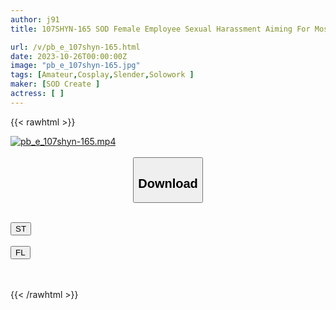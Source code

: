 ```yaml
---
author: j91
title: 107SHYN-165 SOD Female Employee Sexual Harassment Aiming For Mosaic Mosaic, Raw Change Of Clothes, Vaginal Guess, Clothed Clothed Pissing, Wet Check! Close-Up Close-Up Of Hair And Chrysanthemum And Close-Up Of Private Parts Confirm The Feeling Of Insertion Kirino Yajima, 3rd Year In The Direction Department

url: /v/pb_e_107shyn-165.html
date: 2023-10-26T00:00:00Z
image: "pb_e_107shyn-165.jpg"
tags: [Amateur,Cosplay,Slender,Solowork ]
maker: [SOD Create ]
actress: [ ]
---
```



{{< rawhtml >}}

<div class="video" data-videoid="xkxBWBQr69coeW">
    <a href="javascript:;">
        <img src="https://my.j91.asia/v/pb_e_107shyn-165.jpg" width="WIDTH" height="HEIGHT" alt="pb_e_107shyn-165.mp4" loading="lazy">
    </a>
</div>

<script type="text/javascript" src="https://j91.asia/asset/on-demand-st.js"></script>

<br>
  <link rel="stylesheet" href="https://j91.asia/asset/bs5.css">
  
  <center>
  <button class="btn btn-primary" type="button" data-bs-toggle="collapse" data-bs-target=".multi-collapse" aria-expanded="false" aria-controls="multiCollapseExample1 multiCollapseExample2"><h2>Download</h2></button></center>
</p>
<div class="row">
  <div class="col">
    <div class="collapse multi-collapse" id="multiCollapseExample1">
      <div class="card card-body">
	      	      <br>
<div class="buttons">  
<a href="https://streamtape.to/v/xkxBWBQr69coeW"><button class="btn-hover color-3"><i class="fa fa-download"></i> ST</button></a></div>
    </div>
  </div>
</div>
  <div class="col">
    <div class="collapse multi-collapse" id="multiCollapseExample2">
      <div class="card card-body">
	      <br>
<div class="buttons">
    <a href="https://filelions.online/f/8attr2wlo64f"><button class="btn-hover color-9"><i class="fa fa-download"></i> FL</button></a></div>
<br><br>
      </div>
    </div>
  </div>
</div>

{{< /rawhtml >}}
